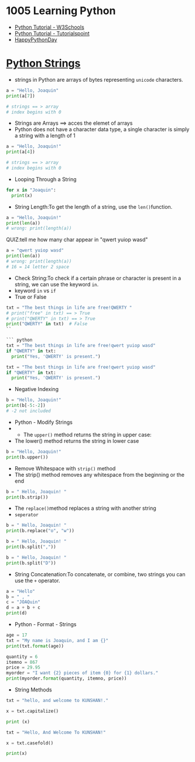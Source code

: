 # 1005 Learning Python
- [Python Tutorial - W3Schools](https://www.w3schools.com/python/)
- [Python Tutorial - Tutorialspoint](https://www.tutorialspoint.com/python/index.htm)
- [HappyPythonDay](https://github.com/MyFirstSecurity2020/HappyPythonDay)

# [Python Strings](https://www.w3schools.com/python/python_strings.asp)

- strings in Python are arrays of bytes representing `unicode` characters.
``` python
a = "Hello, Joaquin"
print(a[7])

# strings == > array
# index begins with 0
```
- Strings are Arrays ==> acces the elemet of arrays
- Python does not have a character data type, a single character is simply a string with a length of 1

``` python
a = "Hello, Joaquin!"
print(a[4])

# strings == > array
# index begins with 0
```
- Looping Through a String

``` python
for x in "Joaquin":
  print(x)
  ```
- String Length:To get the length of a string, use the `len()`function.
``` python
a = "Hello, Joaquin!"
print(len(a))
# wrong: print(length(a))
```

QUIZ:tell me how many char appear in "qwert yuiop wasd"

``` python
a = "qwert yuiop wasd"
print(len(a))
# wrong: print(length(a))
# 16 = 14 letter 2 space
```
- Check String:To check if a certain phrase or character is present in a string, we can use the keyword `in`.
- keyword `in` vs `if`
- True or False
``` python
txt = "The best things in life are free!QWERTY "
# print("free" in txt) == > True
# print("QWERTY" in txt) == > True
print("QWERTY" in txt)  # False
``

``` python
txt = "The best things in life are free!qwert yuiop wasd"
if "QWERTY" in txt:
  print("Yes, 'QWERTY' is present.")
  ```

``` python
txt = "The best things in life are free!qwert yuiop wasd"
if "QWERTY" in txt:
  print("Yes, 'QWERTY' is present.")
  ```
- Negative Indexing
``` python
b = "Hello, Joaquin!"
print(b[-5:-2])
# -2 not included
```
- Python - Modify Strings
- - The `upper()` method returns the string in upper case:
- The lower() method returns the string in lower case
``` python
b = "Hello, Joaquin!"
print(b.upper())
```
- Remove Whitespace with `strip()` method
- The strip() method removes any whitespace from the beginning or the end
``` python
b = " Hello, Joaquin! "
print(b.strip())
```
- The `replace()`method replaces a string with another string
- `seperator`
``` python
b = " Hello, Joaquin! "
print(b.replace("o", "w"))
```

```python
b = " Hello, Joaquin! "
print(b.split(","))
```

```python
b = " Hello, Joaquin! "
print(b.split("D"))
```

- String Concatenation:To concatenate, or combine, two strings you can use the `+` operator.
```python
a = "Hello"
b = " , "
c = "JOAQuin"
d = a + b + c
print(d)
```

- Python - Format - Strings
```python
age = 17
txt = "My name is Joaquin, and I am {}"
print(txt.format(age))
```


```python
quantity = 6
itemno = 867
price = 29.95
myorder = "I want {2} pieces of item {0} for {1} dollars."
print(myorder.format(quantity, itemno, price))
```
- String Methods

```python
txt = "hello, and welcome to KUNSHAN!."

x = txt.capitalize()

print (x)
```


```python
txt = "Hello, And Welcome To KUNSHAN!"

x = txt.casefold()

print(x)
```


```python

```


```python

```


```python

```


```python

```


```python

```


```python

```


```python

```




